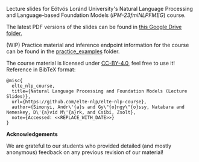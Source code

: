 Lecture slides for Eötvös Loránd University's Natural Language Processing and Language-based Foundation Models (*IPM-23fmiNLPFMEG*) course.

The latest PDF versions of the slides can be found in [this Google Drive folder.](https://drive.google.com/drive/folders/1S_WgFtfvz-Tw1a7TMupgg0s2GoO_0ZHv)

(WIP) Practice material and inference endpoint information for the course can be found in the [practice_examples](practice_examples) folder.

The course material is licensed under [CC-BY-4.0](https://creativecommons.org/licenses/by/4.0/), feel free to use it!   
Reference in BibTeX format:
```
@misc{
  elte_nlp_course,
  title={Natural Language Processing and Foundation Models (Lecture Slides)},
  url={https://github.com/elte-nlp/elte-nlp-course},
  author={Simonyi, Andr\'{a}s and Gy\"{o}ngy\"{o}ssy, Natabara and Nemeskey, D\'{a}vid M\'{a}rk, and Csibi, Zsolt},
  note={Accessed: <<REPLACE_WITH_DATE>>}
} 
```

**Acknowledgements**

We are grateful to our students who provided detailed (and mostly anonymous) feedback on any previous revision of our material!
